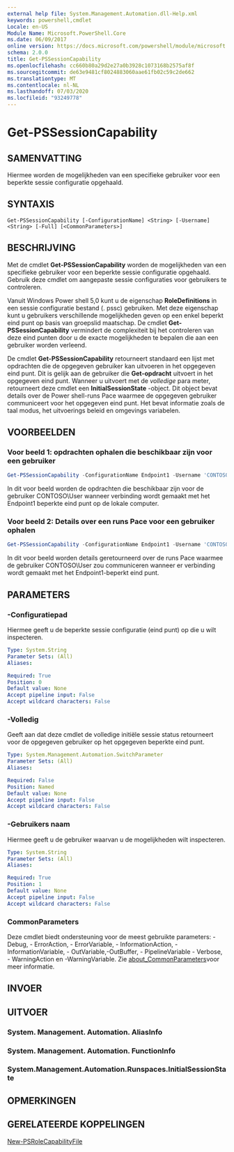 ```yaml
---
external help file: System.Management.Automation.dll-Help.xml
keywords: powershell,cmdlet
Locale: en-US
Module Name: Microsoft.PowerShell.Core
ms.date: 06/09/2017
online version: https://docs.microsoft.com/powershell/module/microsoft.powershell.core/get-pssessioncapability?view=powershell-7&WT.mc_id=ps-gethelp
schema: 2.0.0
title: Get-PSSessionCapability
ms.openlocfilehash: cc660b80a29d2e27a0b3928c1073168b2575af8f
ms.sourcegitcommit: de63e9481cf8024883060aae61fb02c59c2de662
ms.translationtype: MT
ms.contentlocale: nl-NL
ms.lasthandoff: 07/03/2020
ms.locfileid: "93249778"
---
```

# Get-PSSessionCapability

## SAMENVATTING
Hiermee worden de mogelijkheden van een specifieke gebruiker voor een beperkte sessie configuratie opgehaald.

## SYNTAXIS

```
Get-PSSessionCapability [-ConfigurationName] <String> [-Username] <String> [-Full] [<CommonParameters>]
```

## BESCHRIJVING

Met de cmdlet **Get-PSSessionCapability** worden de mogelijkheden van een specifieke gebruiker voor een beperkte sessie configuratie opgehaald.
Gebruik deze cmdlet om aangepaste sessie configuraties voor gebruikers te controleren.

Vanuit Windows Power shell 5,0 kunt u de eigenschap **RoleDefinitions** in een sessie configuratie bestand (. pssc) gebruiken.
Met deze eigenschap kunt u gebruikers verschillende mogelijkheden geven op een enkel beperkt eind punt op basis van groepslid maatschap.
De cmdlet **Get-PSSessionCapability** vermindert de complexiteit bij het controleren van deze eind punten door u de exacte mogelijkheden te bepalen die aan een gebruiker worden verleend.

De cmdlet **Get-PSSessionCapability** retourneert standaard een lijst met opdrachten die de opgegeven gebruiker kan uitvoeren in het opgegeven eind punt.
Dit is gelijk aan de gebruiker die **Get-opdracht** uitvoert in het opgegeven eind punt.
Wanneer u uitvoert met de *volledige* para meter, retourneert deze cmdlet een **InitialSessionState** -object.
Dit object bevat details over de Power shell-runs Pace waarmee de opgegeven gebruiker communiceert voor het opgegeven eind punt.
Het bevat informatie zoals de taal modus, het uitvoerings beleid en omgevings variabelen.

## VOORBEELDEN

### Voor beeld 1: opdrachten ophalen die beschikbaar zijn voor een gebruiker

```powershell
Get-PSSessionCapability -ConfigurationName Endpoint1 -Username 'CONTOSO\User'
```

In dit voor beeld worden de opdrachten die beschikbaar zijn voor de gebruiker CONTOSO\User wanneer verbinding wordt gemaakt met het Endpoint1 beperkte eind punt op de lokale computer.

### Voor beeld 2: Details over een runs Pace voor een gebruiker ophalen

```powershell
Get-PSSessionCapability -ConfigurationName Endpoint1 -Username 'CONTOSO\User' -Full
```

In dit voor beeld worden details geretourneerd over de runs Pace waarmee de gebruiker CONTOSO\User zou communiceren wanneer er verbinding wordt gemaakt met het Endpoint1-beperkt eind punt.

## PARAMETERS

### -Configuratiepad

Hiermee geeft u de beperkte sessie configuratie (eind punt) op die u wilt inspecteren.

```yaml
Type: System.String
Parameter Sets: (All)
Aliases:

Required: True
Position: 0
Default value: None
Accept pipeline input: False
Accept wildcard characters: False
```

### -Volledig

Geeft aan dat deze cmdlet de volledige initiële sessie status retourneert voor de opgegeven gebruiker op het opgegeven beperkte eind punt.

```yaml
Type: System.Management.Automation.SwitchParameter
Parameter Sets: (All)
Aliases:

Required: False
Position: Named
Default value: None
Accept pipeline input: False
Accept wildcard characters: False
```

### -Gebruikers naam

Hiermee geeft u de gebruiker waarvan u de mogelijkheden wilt inspecteren.

```yaml
Type: System.String
Parameter Sets: (All)
Aliases:

Required: True
Position: 1
Default value: None
Accept pipeline input: False
Accept wildcard characters: False
```

### CommonParameters

Deze cmdlet biedt ondersteuning voor de meest gebruikte parameters: -Debug, - ErrorAction, - ErrorVariable, - InformationAction, -InformationVariable, - OutVariable,-OutBuffer, - PipelineVariable - Verbose, - WarningAction en -WarningVariable. Zie [about_CommonParameters](https://go.microsoft.com/fwlink/?LinkID=113216)voor meer informatie.

## INVOER

## UITVOER

### System. Management. Automation. AliasInfo

### System. Management. Automation. FunctionInfo

### System.Management.Automation.Runspaces.InitialSessionState

## OPMERKINGEN

## GERELATEERDE KOPPELINGEN

[New-PSRoleCapabilityFile](New-PSRoleCapabilityFile.md)
